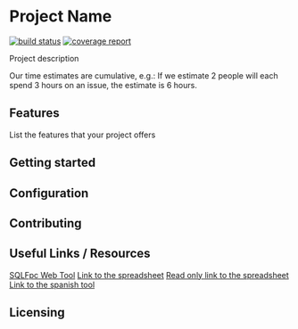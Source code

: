 # Project Name

<!---
e.g. https://gitlab.ewi.tudelft.nl/TI2806/2018-2019/CS/CP19-CS-01/cool-project/badges/master/pipeline.svg
--->

[![build status](https://gitlab.ewi.tudelft.nl/TI2806/2018-2019/ST/cp19-st-01/st-01/badges/master/pipeline.svg)](https://gitlab.ewi.tudelft.nl/TI2806/2018-2019/ST/cp19-st-01/st-01/commits/master)
[![coverage report](https://gitlab.ewi.tudelft.nl/TI2806/2018-2019/ST/cp19-st-01/st-01/badges/master/coverage.svg)](https://gitlab.ewi.tudelft.nl/TI2806/2018-2019/ST/cp19-st-01/st-01/commits/master)

Project description

Our time estimates are cumulative, e.g.: If we estimate 2 people will each spend 3 hours on an issue, the estimate is 6 hours.

## Features

List the features that your project offers

## Getting started

<!---

This section should contain installation, testing, and running instructions for people who want to get started with the project.

- These instructions should work on a clean system.
- These instructions should work without having to install an IDE.
- You can specify that the user should have a certain operating system.

--->

## Configuration

<!---

Most projects have properties that can be changed based on the desire of the user or system that it runs on. Thing about properties like:
- credentials
- database configuration
- file paths
- key bindings

Your project might also have different functionalities that can be turned on/off or have a development/debug window.

These configuration values/key maps should be listed in this section.

--->

## Contributing

<!---

Every project has their own set of best practices and conventions. In this section, you should specify what these are for your project, so others who want to contribute to your project know what to expect.

- What kind of code style to use?
- How to write commits and do branching?
- How to keep in touch with the team?

--->

## Useful Links / Resources

[SQLFpc Web Tool](https://in2test.lsi.uniovi.es/sqlfpc/SQLFpcWeb.aspx)
[Link to the spreadsheet](https://docs.google.com/spreadsheets/d/1MvCkE1jT9OSuqwx1zA13ZczDIyj6YJizuWKqK0SITdY/edit#gid=0)
[Read only link to the spreadsheet](https://docs.google.com/spreadsheets/d/1MvCkE1jT9OSuqwx1zA13ZczDIyj6YJizuWKqK0SITdY/edit?usp=sharing)  
[Link to the spanish tool](https://in2test.lsi.uniovi.es/sqlfpc/SQLFpcWeb.aspx)

## Licensing

<!---

Describe and specify your license which should be located in LICENSE.md

--->
